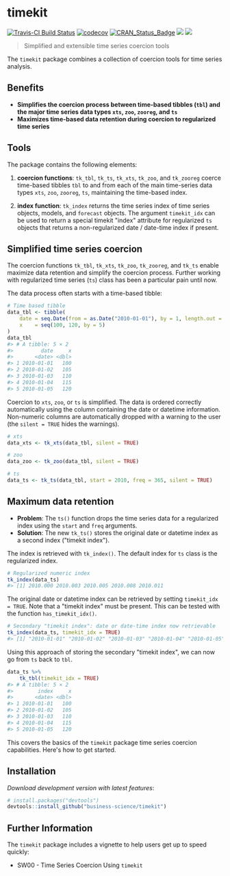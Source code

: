 
<!-- README.md is generated from README.Rmd. Please edit that file -->
timekit
=======

[![Travis-CI Build Status](https://travis-ci.org/business-science/timekit.svg?branch=master)](https://travis-ci.org/business-science/timekit.svg?branch=master) [![codecov](https://codecov.io/gh/business-science/timekit/branch/master/graph/badge.svg)](https://codecov.io/gh/business-science/timekit) [![CRAN\_Status\_Badge](http://www.r-pkg.org/badges/version/timekit)](https://cran.r-project.org/package=timekit) ![](http://cranlogs.r-pkg.org/badges/timekit?color=brightgreen) ![](http://cranlogs.r-pkg.org/badges/grand-total/timekit?color=brightgreen)

> Simplified and extensible time series coercion tools

The `timekit` package combines a collection of coercion tools for time series analysis.

Benefits
--------

-   **Simplifies the coercion process between time-based tibbles (`tbl`) and the major time series data types `xts`, `zoo`, `zooreg`, and `ts`**
-   **Maximizes time-based data retention during coercion to regularized time series**

Tools
-----

The package contains the following elements:

1.  **coercion functions**: `tk_tbl`, `tk_ts`, `tk_xts`, `tk_zoo`, and `tk_zooreg` coerce time-based tibbles `tbl` to and from each of the main time-series data types `xts`, `zoo`, `zooreg`, `ts`, maintaining the time-based index.

2.  **index function**: `tk_index` returns the time series index of time series objects, models, and `forecast` objects. The argument `timekit_idx` can be used to return a special timekit "index" attribute for regularized `ts` objects that returns a non-regularized date / date-time index if present.

Simplified time series coercion
-------------------------------

The coercion functions `tk_tbl`, `tk_xts`, `tk_zoo`, `tk_zooreg`, and `tk_ts` enable maximize data retention and simplify the coercion process. Further working with regularized time series (`ts`) class has been a particular pain until now.

The data process often starts with a time-based tibble:

``` r
# Time based tibble
data_tbl <- tibble(
    date = seq.Date(from = as.Date("2010-01-01"), by = 1, length.out = 5),
    x    = seq(100, 120, by = 5)
)
data_tbl
#> # A tibble: 5 × 2
#>         date     x
#>       <date> <dbl>
#> 1 2010-01-01   100
#> 2 2010-01-02   105
#> 3 2010-01-03   110
#> 4 2010-01-04   115
#> 5 2010-01-05   120
```

Coercion to `xts`, `zoo`, or `ts` is simplified. The data is ordered correctly automatically using the column containing the date or datetime information. Non-numeric columns are automatically dropped with a warning to the user (the `silent = TRUE` hides the warnings).

``` r
# xts
data_xts <- tk_xts(data_tbl, silent = TRUE)
```

``` r
# zoo
data_zoo <- tk_zoo(data_tbl, silent = TRUE)
```

``` r
# ts
data_ts <- tk_ts(data_tbl, start = 2010, freq = 365, silent = TRUE)
```

Maximum data retention
----------------------

-   **Problem**: The `ts()` function drops the time series data for a regularized index using the `start` and `freq` arguments.
-   **Solution**: The new `tk_ts()` stores the original date or datetime index as a second index ("timekit index").

The index is retrieved with `tk_index()`. The default index for `ts` class is the regularized index.

``` r
# Regularized numeric index
tk_index(data_ts) 
#> [1] 2010.000 2010.003 2010.005 2010.008 2010.011
```

The original date or datetime index can be retrieved by setting `timekit_idx = TRUE`. Note that a "timekit index" must be present. This can be tested with the function `has_timekit_idx()`.

``` r
# Secondary "timekit index": date or date-time index now retrievable
tk_index(data_ts, timekit_idx = TRUE)
#> [1] "2010-01-01" "2010-01-02" "2010-01-03" "2010-01-04" "2010-01-05"
```

Using this approach of storing the secondary "timekit index", we can now go from `ts` back to `tbl`.

``` r
data_ts %>%
    tk_tbl(timekit_idx = TRUE)
#> # A tibble: 5 × 2
#>        index     x
#>       <date> <dbl>
#> 1 2010-01-01   100
#> 2 2010-01-02   105
#> 3 2010-01-03   110
#> 4 2010-01-04   115
#> 5 2010-01-05   120
```

This covers the basics of the `timekit` package time series coercion capabilities. Here's how to get started.

Installation
------------

*Download development version with latest features*:

``` r
# install.packages("devtools")
devtools::install_github("business-science/timekit")
```

<!-- _Or, download CRAN approved version_: -->
<!-- ```{r, eval = FALSE} -->
<!-- install.packages("timekit") -->
<!-- ``` -->
Further Information
-------------------

The `timekit` package includes a vignette to help users get up to speed quickly:

-   SW00 - Time Series Coercion Using `timekit`

<!-- See the [`tidyquant` vignettes](https://cran.r-project.org/package=tidyquant) for further details on the package. -->
